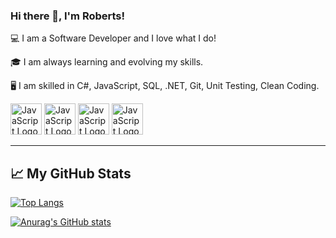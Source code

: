### Hi there 👋, I'm Roberts!

💻 I am a Software Developer and I love what I do!

🎓 I am always learning and evolving my skills.

🖥 I am skilled in C#, JavaScript, SQL, .NET, Git, Unit Testing, Clean Coding.

<img src="https://cdn.worldvectorlogo.com/logos/c--4.svg" alt="JavaScript Logo" width="50" height="50"/> <img src="https://cdn.worldvectorlogo.com/logos/logo-javascript.svg" alt="JavaScript Logo" width="50" height="50"/> <img src="https://cdn.worldvectorlogo.com/logos/sqlite.svg" alt="JavaScript Logo" width="50" height="50"/> <img src="https://cdn.worldvectorlogo.com/logos/git-icon.svg" alt="JavaScript Logo" width="50" height="50"/>

---

## &#x1f4c8; My GitHub Stats

[![Top Langs](https://github-readme-stats.vercel.app/api/top-langs/?username=<RobertsLasis>&hide=java,html,css&theme=radical)](https://github.com/anuraghazra/github-readme-stats)

[![Anurag's GitHub stats](https://github-readme-stats.vercel.app/api?username=RobertsLasis)](https://github.com/anuraghazra/github-readme-stats)
<!--
**RobertsLasis/RobertsLasis** is a ✨ _special_ ✨ repository because its `README.md` (this file) appears on your GitHub profile.

Here are some ideas to get you started:

- 🔭 I’m currently working on ...
- 🌱 I’m currently learning ...
- 👯 I’m looking to collaborate on ...
- 🤔 I’m looking for help with ...
- 💬 Ask me about ...
- 📫 How to reach me: ...
- 😄 Pronouns: ...
- ⚡ Fun fact: ...
-->
